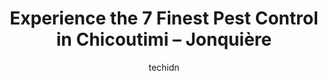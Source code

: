 ---
layout: ampstory
image: https://i0.wp.com/www.auto.or.id/wp-content/uploads/2023/06/zone-zc3a9ro-0-chicoutimi-jonquic3a8re-1686327613.jpeg?resize=640,853
author: techidn
featured: false
description: Chicoutimi – Jonquière, Quebec, Canada is a haven for Pest Control enthusiasts, boasting an impressive array of 7 top-notch establishments. Whether youre a seasoned connoisseur or simply
title: Experience the 7 Finest Pest Control in Chicoutimi – Jonquière
cover:
   title: Experience the 7 Finest Pest Control in Chicoutimi – Jonquière
   subtitle: AUTO.OR.ID
   background: https://www.auto.or.id/wp-content/uploads/2023/06/zone-zc3a9ro-0-chicoutimi-jonquic3a8re-1686327613.jpeg

pages: 
 - layout: thirds
   top: <h1>#1 Qualinet Nettoyage</h1>
   bottom: "<p>Super good service. I did business with them for a ventilation cleaning for my air exchanger and my oven hood. The employees are very professional and responsive when nee</p>"
   background: https://www.auto.or.id/wp-content/uploads/2023/06/zone-zc3a9ro-1-chicoutimi-jonquic3a8re-1686327614.png
   backgroundblur: true
 - layout: thirds
   top: <h1>#2 V Extermination | Exterminateur Saguenay</h1>
   bottom: "<p>1425 Boul. Sainte-Geneviève, Chicoutimi, QC G7G 2H2, Canada</p>"
   background: https://www.auto.or.id/wp-content/uploads/2023/06/zone-zc3a9ro-2-chicoutimi-jonquic3a8re-1686327616.jpeg
   cta:
      link: https://www.auto.or.id/experience-the-7-finest-pest-control-in-chicoutimi-jonquiere/
      text: Experience the 7 Finest Pest Control in Chicoutimi – Jonquière
 - layout: thirds
   top: <h1>#3 Extermination Tremblay Lemieux - Jonquière</h1>
   bottom: "<p>2405 Rue de la Métallurgie, Jonquière, QC G7X 9V8, Canada</p>"
   background: https://images.unsplash.com/photo-1532245128003-3db26c775465?ixlib=rb-4.0.3&ixid=MnwxMjA3fDB8MHxwaG90by1wYWdlfHx8fGVufDB8fHx8&auto=format&fit=crop&w=640&h=853&q=80
   cta:
      link: https://www.auto.or.id/experience-the-7-finest-pest-control-in-chicoutimi-jonquiere/
      text: Experience the 7 Finest Pest Control in Chicoutimi – Jonquière
 - layout: thirds
   top: <h1>#4 Desjardins Environnement - Exterminateur Quebec</h1>
   bottom: "<p>4370 Bd Talbot, Chicoutimi, QC G7H 5B1, Canada</p>"
   background: https://images.unsplash.com/photo-1665065337441-699748f75598?ixlib=rb-4.0.3&ixid=MnwxMjA3fDB8MHxwaG90by1wYWdlfHx8fGVufDB8fHx8&auto=format&fit=crop&w=640&h=853&q=80
   cta:
      link: https://www.auto.or.id/experience-the-7-finest-pest-control-in-chicoutimi-jonquiere/
      text: Experience the 7 Finest Pest Control in Chicoutimi – Jonquière
 - layout: thirds
   top: <h1>#5 Zone-Zéro</h1>
   bottom: "<p>776 Rue des Hauts-Jardins, Chicoutimi, QC G7J 4Y7, Canada</p>"
   background: https://images.unsplash.com/photo-1626302592999-700a9a2383f3?ixlib=rb-4.0.3&ixid=MnwxMjA3fDB8MHxwaG90by1wYWdlfHx8fGVufDB8fHx8&auto=format&fit=crop&w=640&h=853&q=80
   cta:
      link: https://www.auto.or.id/experience-the-7-finest-pest-control-in-chicoutimi-jonquiere/
      text: Experience the 7 Finest Pest Control in Chicoutimi – Jonquière
 - layout: thirds
   top: <h1>#6 Bio Pro Extermination Inc</h1>
   bottom: "<p>220 Rue Panoramique, Chicoutimi, QC G7J 4B7, Canada</p>"
   background: https://images.unsplash.com/photo-1567346495660-baf9ca9d661a?ixlib=rb-4.0.3&ixid=MnwxMjA3fDB8MHxwaG90by1wYWdlfHx8fGVufDB8fHx8&auto=format&fit=crop&w=640&h=853&q=80
   cta:
      link: https://www.auto.or.id/experience-the-7-finest-pest-control-in-chicoutimi-jonquiere/
      text: Experience the 7 Finest Pest Control in Chicoutimi – Jonquière
 - layout: thirds
   top: <h1>#7 Extermination Bio-Pro Inc</h1>
   bottom: "<p>3255 Rue du Roi-Georges, Jonquière, QC G7S 5M9, Canada</p>"
   background: https://images.unsplash.com/photo-1639928204495-14caa69ed1b5?ixlib=rb-4.0.3&ixid=MnwxMjA3fDB8MHxwaG90by1wYWdlfHx8fGVufDB8fHx8&auto=format&fit=crop&w=640&h=853&q=80
   cta:
      link: https://www.auto.or.id/experience-the-7-finest-pest-control-in-chicoutimi-jonquiere/
      text: Experience the 7 Finest Pest Control in Chicoutimi – Jonquière
 - layout: thirds
   middle: Continue reading...
   background: https://images.unsplash.com/photo-1602343104142-977847f39794?ixlib=rb-4.0.3&ixid=MnwxMjA3fDB8MHxwaG90by1wYWdlfHx8fGVufDB8fHx8&auto=format&fit=crop&w=640&h=853&q=80
   cta:
      link: https://www.auto.or.id/experience-the-7-finest-pest-control-in-chicoutimi-jonquiere/
      text: Experience the 7 Finest Pest Control in Chicoutimi – Jonquière

---